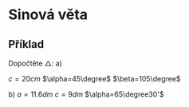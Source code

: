 # Sinová věta

## Příklad

Dopočtěte $\triangle$:
a)

$c=20cm$
$\alpha=45\degree$
$\beta=105\degree$



b)
$a=11.6dm$
$c=9dm$
$\alpha=65\degree30'$
